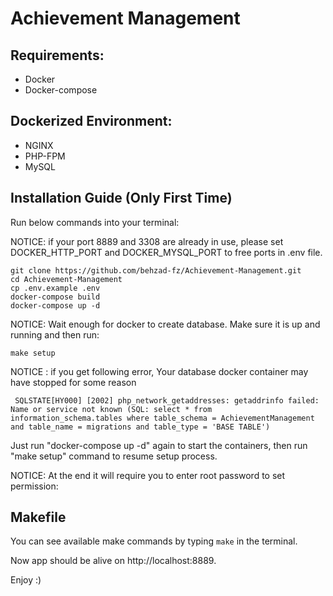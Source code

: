 # Achievement Management

## Requirements:
- Docker
- Docker-compose

## Dockerized Environment:
- NGINX
- PHP-FPM
- MySQL

## Installation Guide (Only First Time)
Run below commands into your terminal:

NOTICE: if your port 8889 and 3308 are already in use, please set DOCKER_HTTP_PORT and DOCKER_MYSQL_PORT to free ports in .env file.

```
git clone https://github.com/behzad-fz/Achievement-Management.git
cd Achievement-Management
cp .env.example .env
docker-compose build
docker-compose up -d
```
NOTICE: Wait enough for docker to create database. Make sure it is up and running and then run:
```
make setup
```
NOTICE : if you get following error, Your database docker container may have stopped for some reason
```
 SQLSTATE[HY000] [2002] php_network_getaddresses: getaddrinfo failed: Name or service not known (SQL: select * from information_schema.tables where table_schema = AchievementManagement and table_name = migrations and table_type = 'BASE TABLE')
```
Just run "docker-compose up -d" again to start the containers, then run "make setup" command to resume setup process.

NOTICE: At the end it will require you to enter root password to set permission:

## Makefile
You can see available make commands by typing `make` in the terminal.

Now app should be alive on http://localhost:8889.

Enjoy :)

